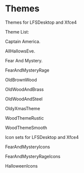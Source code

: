# Themes
Themes for LFSDesktop and Xfce4

Theme List:

Captain America.

AllHallowsEve.

Fear And Mystery.

FearAndMysteryRage

OldBrownWood

OldWoodAndBrass

OldWoodAndSteel

OldyXmasTheme

WoodThemeRustic

WoodThemeSmooth



Icon sets for LFSDesktop and Xfce4

FearAndMysteryIcons

FearAndMysteryRageIcons

HalloweenIcons

